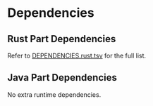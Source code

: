 # Dependencies

## Rust Part Dependencies

Refer to [DEPENDENCIES.rust.tsv](DEPENDENCIES.rust.tsv) for the full list.

## Java Part Dependencies

No extra runtime dependencies.
